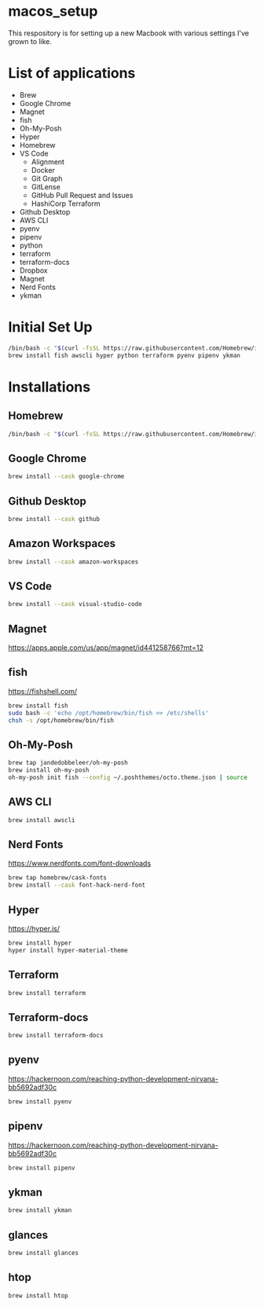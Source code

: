 # macos_setup
This respository is for setting up a new Macbook with various settings I've grown to like.

# List of applications
- Brew
- Google Chrome
- Magnet
- fish
- Oh-My-Posh
- Hyper
- Homebrew
- VS Code
    - Alignment
    - Docker
    - Git Graph
    - GitLense
    - GitHub Pull Request and Issues
    - HashiCorp Terraform
- Github Desktop
- AWS CLI
- pyenv
- pipenv
- python
- terraform
- terraform-docs
- Dropbox
- Magnet
- Nerd Fonts
- ykman

# Initial Set Up
```bash
/bin/bash -c "$(curl -fsSL https://raw.githubusercontent.com/Homebrew/install/HEAD/install.sh)"
brew install fish awscli hyper python terraform pyenv pipenv ykman
```
# Installations
## Homebrew
```bash
/bin/bash -c "$(curl -fsSL https://raw.githubusercontent.com/Homebrew/install/HEAD/install.sh)"
```

## Google Chrome
```bash
brew install --cask google-chrome
```

## Github Desktop
```bash
brew install --cask github
```

## Amazon Workspaces
```bash
brew install --cask amazon-workspaces
```

## VS Code
```bash
brew install --cask visual-studio-code
```

## Magnet
https://apps.apple.com/us/app/magnet/id441258766?mt=12
## fish
https://fishshell.com/
```bash
brew install fish
sudo bash -c 'echo /opt/homebrew/bin/fish >> /etc/shells'
chsh -s /opt/homebrew/bin/fish
```

## Oh-My-Posh
```bash
brew tap jandedobbeleer/oh-my-posh
brew install oh-my-posh
oh-my-posh init fish --config ~/.poshthemes/octo.theme.json | source
```

## AWS CLI
```bash
brew install awscli
```

## Nerd Fonts
https://www.nerdfonts.com/font-downloads
```bash
brew tap homebrew/cask-fonts
brew install --cask font-hack-nerd-font
```

## Hyper
https://hyper.is/
```bash
brew install hyper
hyper install hyper-material-theme
```

## Terraform
```bash
brew install terraform
```

## Terraform-docs
```bash
brew install terraform-docs
```

## pyenv
https://hackernoon.com/reaching-python-development-nirvana-bb5692adf30c
```bash
brew install pyenv
```

## pipenv
https://hackernoon.com/reaching-python-development-nirvana-bb5692adf30c
```bash
brew install pipenv
```

## ykman
```bash
brew install ykman
```

## glances
```bash
brew install glances
```

## htop
```bash
brew install htop
```
